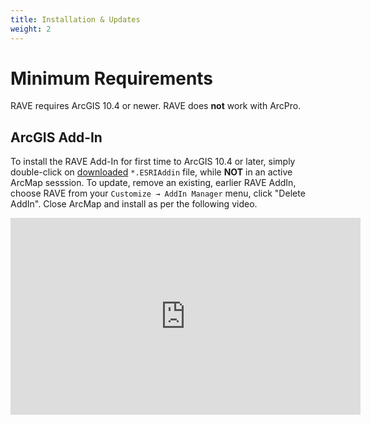 ```yaml
---
title: Installation & Updates
weight: 2
---
```


# Minimum Requirements

RAVE requires ArcGIS 10.4 or newer. RAVE does **not** work with ArcPro.

## ArcGIS Add-In

To install the RAVE Add-In for first time to ArcGIS 10.4 or later, simply double-click on [downloaded](https://github.com/Riverscapes/RaveAddIn/releases/latest) `*.ESRIAddin` file, while **NOT** in an active ArcMap sesssion. To update, remove an existing, earlier RAVE AddIn, choose RAVE from your `Customize → AddIn Manager` menu, click "Delete AddIn". Close ArcMap and install as per the following video.

<div class="responsive-embed">
<iframe width="560" height="315" src="https://www.youtube.com/embed/Va3SFKHd4qU" frameborder="0" allow="autoplay; encrypted-media" allowfullscreen></iframe>
</div>